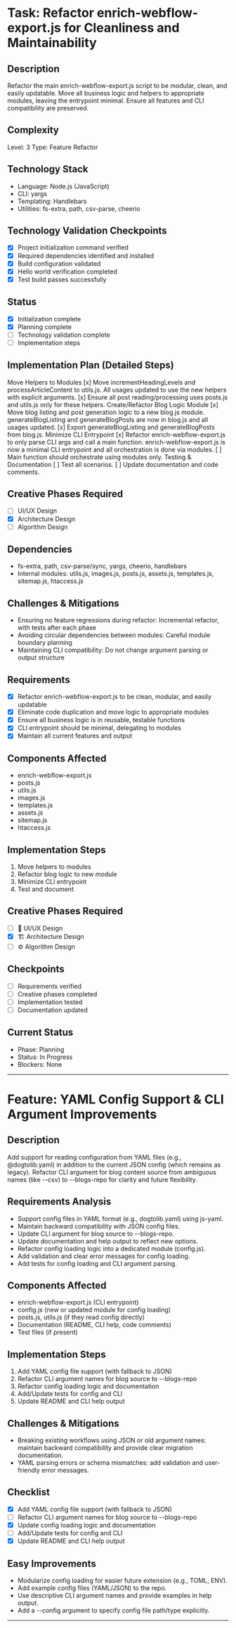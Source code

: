 # Task: Refactor enrich-webflow-export.js for Cleanliness and Maintainability

## Description
Refactor the main enrich-webflow-export.js script to be modular, clean, and easily updatable. Move all business logic and helpers to appropriate modules, leaving the entrypoint minimal. Ensure all features and CLI compatibility are preserved.

## Complexity
Level: 3
Type: Feature Refactor

## Technology Stack
- Language: Node.js (JavaScript)
- CLI: yargs
- Templating: Handlebars
- Utilities: fs-extra, path, csv-parse, cheerio

## Technology Validation Checkpoints
- [x] Project initialization command verified
- [x] Required dependencies identified and installed
- [x] Build configuration validated
- [x] Hello world verification completed
- [x] Test build passes successfully

## Status
- [x] Initialization complete
- [x] Planning complete
- [ ] Technology validation complete
- [ ] Implementation steps

## Implementation Plan (Detailed Steps)
Move Helpers to Modules
[x] Move incrementHeadingLevels and processArticleContent to utils.js. All usages updated to use the new helpers with explicit arguments.
[x] Ensure all post reading/processing uses posts.js and utils.js only for these helpers.
Create/Refactor Blog Logic Module
[x] Move blog listing and post generation logic to a new blog.js module. generateBlogListing and generateBlogPosts are now in blog.js and all usages updated.
[x] Export generateBlogListing and generateBlogPosts from blog.js.
Minimize CLI Entrypoint
[x] Refactor enrich-webflow-export.js to only parse CLI args and call a main function. enrich-webflow-export.js is now a minimal CLI entrypoint and all orchestration is done via modules.
[ ] Main function should orchestrate using modules only.
Testing & Documentation
[ ] Test all scenarios.
[ ] Update documentation and code comments.

## Creative Phases Required
- [ ] UI/UX Design
- [x] Architecture Design
- [ ] Algorithm Design

## Dependencies
- fs-extra, path, csv-parse/sync, yargs, cheerio, handlebars
- Internal modules: utils.js, images.js, posts.js, assets.js, templates.js, sitemap.js, htaccess.js

## Challenges & Mitigations
- Ensuring no feature regressions during refactor: Incremental refactor, with tests after each phase
- Avoiding circular dependencies between modules: Careful module boundary planning
- Maintaining CLI compatibility: Do not change argument parsing or output structure

## Requirements
- [x] Refactor enrich-webflow-export.js to be clean, modular, and easily updatable
- [x] Eliminate code duplication and move logic to appropriate modules
- [x] Ensure all business logic is in reusable, testable functions
- [x] CLI entrypoint should be minimal, delegating to modules
- [x] Maintain all current features and output

## Components Affected
- enrich-webflow-export.js
- posts.js
- utils.js
- images.js
- templates.js
- assets.js
- sitemap.js
- htaccess.js

## Implementation Steps
1. Move helpers to modules
2. Refactor blog logic to new module
3. Minimize CLI entrypoint
4. Test and document

## Creative Phases Required
- [ ] 🎨 UI/UX Design
- [x] 🏗️ Architecture Design
- [ ] ⚙️ Algorithm Design

## Checkpoints
- [ ] Requirements verified
- [ ] Creative phases completed
- [ ] Implementation tested
- [ ] Documentation updated

## Current Status
- Phase: Planning
- Status: In Progress
- Blockers: None

---

# Feature: YAML Config Support & CLI Argument Improvements

## Description
Add support for reading configuration from YAML files (e.g., @dogtolib.yaml) in addition to the current JSON config (which remains as legacy). Refactor CLI argument for blog content source from ambiguous names (like --csv) to --blogs-repo for clarity and future flexibility.

## Requirements Analysis
- Support config files in YAML format (e.g., dogtolib.yaml) using js-yaml.
- Maintain backward compatibility with JSON config files.
- Update CLI argument for blog source to --blogs-repo.
- Update documentation and help output to reflect new options.
- Refactor config loading logic into a dedicated module (config.js).
- Add validation and clear error messages for config loading.
- Add tests for config loading and CLI argument parsing.

## Components Affected
- enrich-webflow-export.js (CLI entrypoint)
- config.js (new or updated module for config loading)
- posts.js, utils.js (if they read config directly)
- Documentation (README, CLI help, code comments)
- Test files (if present)

## Implementation Steps
1. Add YAML config file support (with fallback to JSON)
2. Refactor CLI argument names for blog source to --blogs-repo
3. Refactor config loading logic and documentation
4. Add/Update tests for config and CLI
5. Update README and CLI help output

## Challenges & Mitigations
- Breaking existing workflows using JSON or old argument names: maintain backward compatibility and provide clear migration documentation.
- YAML parsing errors or schema mismatches: add validation and user-friendly error messages.

## Checklist
- [x] Add YAML config file support (with fallback to JSON)
- [ ] Refactor CLI argument names for blog source to --blogs-repo
- [x] Update config loading logic and documentation
- [ ] Add/Update tests for config and CLI
- [x] Update README and CLI help output

## Easy Improvements
- Modularize config loading for easier future extension (e.g., TOML, ENV).
- Add example config files (YAML/JSON) to the repo.
- Use descriptive CLI argument names and provide examples in help output.
- Add a --config argument to specify config file path/type explicitly.

---